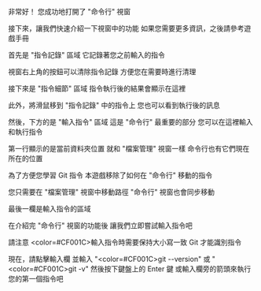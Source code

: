 非常好！
您成功地打開了 "命令行" 視窗

接下來，讓我們快速介紹一下視窗中的功能
如果您需要更多資訊，之後請參考遊戲手冊

首先是 "指令記錄" 區域
它記錄著您之前輸入的指令

視窗右上角的按鈕可以清除指令記錄
方便您在需要時進行清理

接下來是 "指令細節" 區域
指令執行後的結果會顯示在這裡

此外，將滑鼠移到 "指令記錄" 中的指令上
您也可以看到執行後的訊息

然後，下方的是 "輸入指令" 區域
這是 "命令行" 最重要的部分
您可以在這裡輸入和執行指令

第一行顯示的是當前資料夾位置
就和 "檔案管理" 視窗一樣
命令行也有它們現在所在的位置

為了方便您學習 Git 指令
本遊戲移除了如何在 "命令行" 移動的指令

您只需要在 "檔案管理" 視窗中移動路徑
"命令行" 視窗也會同步移動

最後一欄是輸入指令的區域

在介紹完 "命令行" 視窗的功能後
讓我們立即嘗試輸入指令吧

請注意
<color=#CF001C>輸入指令時需要保持大小寫一致</color>
Git 才能識別指令

現在，請點擊輸入欄
並輸入 "<color=#CF001C>git --version</color>" 或 "<color=#CF001C>git -v</color>"
然後按下鍵盤上的 Enter 鍵
或輸入欄旁的箭頭來執行您的第一個指令吧

